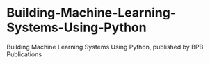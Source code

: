 # Building-Machine-Learning-Systems-Using-Python
Building Machine Learning Systems Using Python, published by BPB Publications
